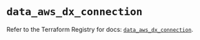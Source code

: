 # `data_aws_dx_connection`

Refer to the Terraform Registry for docs: [`data_aws_dx_connection`](https://registry.terraform.io/providers/hashicorp/aws/6.6.0/docs/data-sources/dx_connection).
